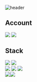 ![header](https://capsule-render.vercel.app/api?type=transparent&text=Welcome%20my%20dev%20life!&fontSize=60)
## Account
  <img a href="https://velog.io/@reverofyoung" src="https://img.shields.io/badge/velog-20C997?style=for-the-badge&logo=velog&logoColor=white"> <img a href="https://github.com/reverofyoung" src="https://img.shields.io/badge/GitHub-181717?style=for-the-badge&logo=GitHub&logoColor=white">
  


## Stack
<!-- <div>
  <img src="https://img.shields.io/badge/html5-E34F26?style=for-the-badge&logo=html5&logoColor=white"><img  src="https://img.shields.io/badge/css3-1572B6?style=for-the-badge&logo=css3&logoColor=white">
</div>
<div>
  <img src="https://img.shields.io/badge/Javascript-F7DF1E?style=for-the-badge&logo=Javascript&logoColor=white"><img  src="https://img.shields.io/badge/React-61DAFB?style=for-the-badge&logo=React&logoColor=white"><img             src="https://img.shields.io/badge/Redux-764ABC?style=for-the-badge&logo=Redux&logoColor=white">
</div>
<div>
  <img src="https://img.shields.io/badge/Git-F05032?style=for-the-badge&logo=Git&logoColor=white"><img  src="https://img.shields.io/badge/GitHub-181717?style=for-the-badge&logo=GitHub&logoColor=white">
</div> -->
<div>
  <img src="https://img.shields.io/badge/html5-000000?style=for-the-badge&logo=html5&logoColor=white"> <img  src="https://img.shields.io/badge/css3-000000?style=for-the-badge&logo=css3&logoColor=white">
</div>
<div>
  <img src="https://img.shields.io/badge/Javascript-000000?style=for-the-badge&logo=Javascript&logoColor=white"> <img  src="https://img.shields.io/badge/React-000000?style=for-the-badge&logo=React&logoColor=white"> <img             src="https://img.shields.io/badge/Redux-000000?style=for-the-badge&logo=Redux&logoColor=white">
</div>
<div>
  <img src="https://img.shields.io/badge/Git-000000?style=for-the-badge&logo=Git&logoColor=white"><img  src="https://img.shields.io/badge/GitHub-000000?style=for-the-badge&logo=GitHub&logoColor=white">
</div>
